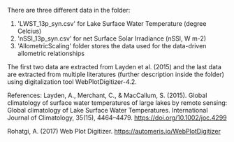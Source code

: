 There are three different data in the folder:
1. 'LWST_13p_syn.csv' for Lake Surface Water Temperature (degree Celcius)
2. 'nSSI_13p_syn.csv' for net Surface Solar Irradiance (nSSI, W m-2)
3. 'AllometricScaling' folder stores the data used for the data-driven allometric relationships

The first two data are extracted from Layden et al. (2015) and the last data are extracted from multiple literatures (further description inside the folder) using digitalization tool WebPlotDigitizer-4.2.


References:
Layden, A., Merchant, C., & MacCallum, S. (2015). Global climatology of surface water temperatures of large lakes by remote sensing: Global climatology of Lake Surface Water Temperatures. International Journal of Climatology, 35(15), 4464–4479. https://doi.org/10.1002/joc.4299

Rohatgi, A. (2017) Web Plot Digitizer. https://automeris.io/WebPlotDigitizer
